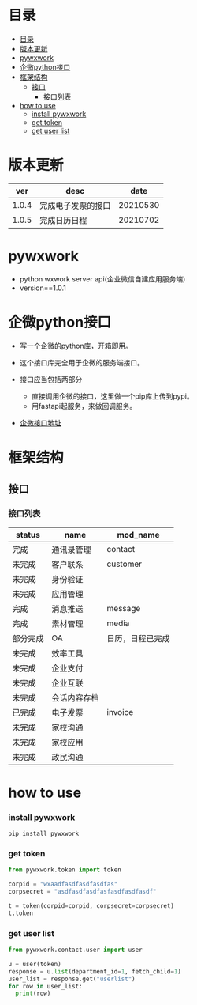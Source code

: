 # 目录

- [目录](#目录)
- [版本更新](#版本更新)
- [pywxwork](#pywxwork)
- [企微python接口](#企微python接口)
- [框架结构](#框架结构)
  - [接口](#接口)
    - [接口列表](#接口列表)
- [how to use](#how-to-use)
    - [install pywxwork](#install-pywxwork)
    - [get token](#get-token)
    - [get user list](#get-user-list)


# 版本更新

| ver   | desc               | date     |
| ----- | ------------------ | -------- |
| 1.0.4 | 完成电子发票的接口 | 20210530 |
| 1.0.5 | 完成日历日程       | 20210702 |

# pywxwork

- python wxwork server api(企业微信自建应用服务端)
- version==1.0.1


# 企微python接口

- 写一个企微的python库，开箱即用。
- 这个接口库完全用于企微的服务端接口。
- 接口应当包括两部分
    - 直接调用企微的接口，这里做一个pip库上传到pypi。
    - 用fastapi起服务，来做回调服务。

- [企微接口地址](https://open.work.weixin.qq.com/api/doc/90000/90135/90664)


# 框架结构

## 接口

### 接口列表

| status   | name         | mod_name         |
| -------- | ------------ | ---------------- |
| 完成     | 通讯录管理   | contact          |
| 未完成   | 客户联系     | customer         |
| 未完成   | 身份验证     |                  |
| 未完成   | 应用管理     |                  |
| 完成     | 消息推送     | message          |
| 完成     | 素材管理     | media            |
| 部分完成 | OA           | 日历，日程已完成 |
| 未完成   | 效率工具     |                  |
| 未完成   | 企业支付     |                  |
| 未完成   | 企业互联     |                  |
| 未完成   | 会话内容存档 |                  |
| 已完成   | 电子发票     | invoice          |
| 未完成   | 家校沟通     |                  |
| 未完成   | 家校应用     |                  |
| 未完成   | 政民沟通     |                  |


















# how to use
### install pywxwork
`pip install pywxwork`

### get token

```python
from pywxwork.token import token

corpid = "wxaadfasdfasdfasdfas"
corpsecret = "asdfasdfasdfasfasdfasdfasdf"

t = token(corpid=corpid, corpsecret=corpsecret)
t.token
```
### get user list

```python
from pywxwork.contact.user import user

u = user(token)
response = u.list(department_id=1, fetch_child=1)
user_list = response.get("userlist")
for row in user_list:
  print(row)
```